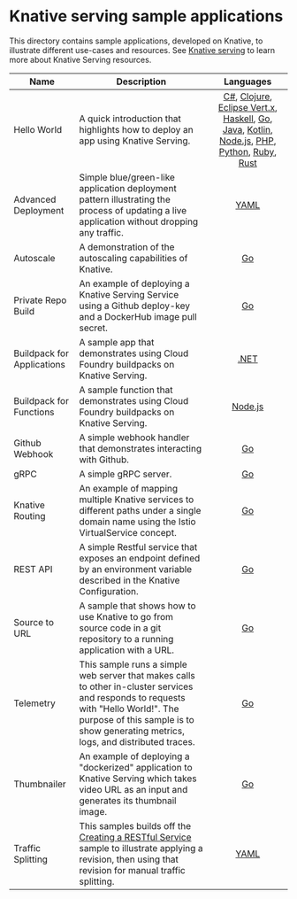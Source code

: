 # Knative serving sample applications

This directory contains sample applications, developed on Knative, to illustrate
different use-cases and resources. See
[Knative serving](https://github.com/knative/docs/tree/master/serving) to learn
more about Knative Serving resources.

| Name                       | Description                                                                                                                                                                                                              |                                                                                                                                                                                                        Languages                                                                                                                                                                                                        |
| -------------------------- | ------------------------------------------------------------------------------------------------------------------------------------------------------------------------------------------------------------------------ | :---------------------------------------------------------------------------------------------------------------------------------------------------------------------------------------------------------------------------------------------------------------------------------------------------------------------------------------------------------------------------------------------------------------------: |
| Hello World                | A quick introduction that highlights how to deploy an app using Knative Serving.                                                                                                                                         | [C#](helloworld-csharp/README.md), [Clojure](helloworld-clojure/README.md), [Eclipse Vert.x](helloworld-vertx/README.md), [Haskell](helloworld-haskell/README.md), [Go](helloworld-go/README.md), [Java](helloworld-java/README.md), [Kotlin](helloworld-kotlin/README.md), [Node.js](helloworld-nodejs/README.md), [PHP](helloworld-php/README.md), [Python](helloworld-python/README.md), [Ruby](helloworld-ruby/README.md), [Rust](helloworld-rust/README.md) |
| Advanced Deployment        | Simple blue/green-like application deployment pattern illustrating the process of updating a live application without dropping any traffic.                                                                              |                                                                                                                                                                                            [YAML](blue-green-deployment.md)                                                                                                                                                                                             |
| Autoscale                  | A demonstration of the autoscaling capabilities of Knative.                                                                                                                                                              |                                                                                                                                                                                              [Go](autoscale-go/README.md)                                                                                                                                                                                               |
| Private Repo Build         | An example of deploying a Knative Serving Service using a Github deploy-key and a DockerHub image pull secret.                                                                                                           |                                                                                                                                                                                          [Go](build-private-repo-go/README.md)                                                                                                                                                                                          |
| Buildpack for Applications | A sample app that demonstrates using Cloud Foundry buildpacks on Knative Serving.                                                                                                                                        |                                                                                                                                                                                         [.NET](buildpack-app-dotnet/README.md)                                                                                                                                                                                          |
| Buildpack for Functions    | A sample function that demonstrates using Cloud Foundry buildpacks on Knative Serving.                                                                                                                                   |                                                                                                                                                                                     [Node.js](buildpack-function-nodejs/README.md)                                                                                                                                                                                      |
| Github Webhook             | A simple webhook handler that demonstrates interacting with Github.                                                                                                                                                      |                                                                                                                                                                                              [Go](gitwebhook-go/README.md)                                                                                                                                                                                              |
| gRPC                       | A simple gRPC server.                                                                                                                                                                                                    |                                                                                                                                                                                              [Go](grpc-ping-go/README.md)                                                                                                                                                                                               |
| Knative Routing            | An example of mapping multiple Knative services to different paths under a single domain name using the Istio VirtualService concept.                                                                                    |                                                                                                                                                                                           [Go](knative-routing-go/README.md)                                                                                                                                                                                            |
| REST API                   | A simple Restful service that exposes an endpoint defined by an environment variable described in the Knative Configuration.                                                                                             |                                                                                                                                                                                               [Go](rest-api-go/README.md)                                                                                                                                                                                               |
| Source to URL              | A sample that shows how to use Knative to go from source code in a git repository to a running application with a URL.                                                                                                   |                                                                                                                                                                                            [Go](source-to-url-go/README.md)                                                                                                                                                                                             |
| Telemetry                  | This sample runs a simple web server that makes calls to other in-cluster services and responds to requests with "Hello World!". The purpose of this sample is to show generating metrics, logs, and distributed traces. |                                                                                                                                                                                              [Go](telemetry-go/README.md)                                                                                                                                                                                               |
| Thumbnailer                | An example of deploying a "dockerized" application to Knative Serving which takes video URL as an input and generates its thumbnail image.                                                                               |                                                                                                                                                                                             [Go](thumbnailer-go/README.md)                                                                                                                                                                                              |
| Traffic Splitting          | This samples builds off the [Creating a RESTful Service](./rest-api-go) sample to illustrate applying a revision, then using that revision for manual traffic splitting.                                                 |                                                                                                                                                                                           [YAML](traffic-splitting/README.md)                                                                                                                                                                                           |
